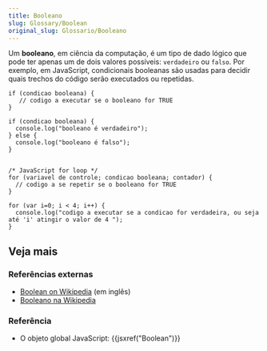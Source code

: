 ```yaml
---
title: Booleano
slug: Glossary/Boolean
original_slug: Glossario/Booleano
---
```


Um **booleano**, em ciência da computação, é um tipo de dado lógico que pode ter apenas um de dois valores possíveis: `verdadeiro` ou `falso`. Por exemplo, em JavaScript, condicionais booleanas são usadas para decidir quais trechos do código serão executados ou repetidas.

```
if (condicao booleana) {
   // codigo a executar se o booleano for TRUE
}

if (condicao booleana) {
  console.log("booleano é verdadeiro");
} else {
  console.log("booleano é falso");
}


/* JavaScript for loop */
for (variavel de controle; condicao booleana; contador) {
  // codigo a se repetir se o booleano for TRUE
}

for (var i=0; i < 4; i++) {
  console.log("codigo a executar se a condicao for verdadeira, ou seja até 'i' atingir o valor de 4 ");
}
```

## Veja mais

### Referências externas

- [Boolean on Wikipedia](http://en.wikipedia.org/wiki/Boolean_data_type) (em inglês)
- [Booleano na Wikipedia](https://pt.wikipedia.org/wiki/Booliano)

### Referência

- O objeto global JavaScript: {{jsxref("Boolean")}}
